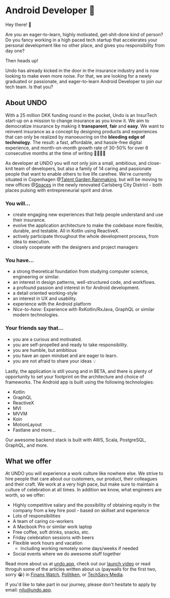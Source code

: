 # Android Developer 💚
Hey there! 👋

Are you an eager-to-learn, highly motivated, get-shit-done kind of person? Do you fancy working in a high paced tech startup that accelerates your personal development like no other place, and gives you responsibility from day one? 

Then heads up!

Undo has already kicked in the door in the insurance industry and is now looking to make even more noise. For that, we are looking for a newly graduated or passionate, and eager-to-learn Android Developer to join our tech team. Is that you?


## About UNDO
With a 25 million DKK funding round in the pocket, Undo is an InsurTech start-up on a mission to change insurance as you know it. We aim to democratize insurance by making it **transparent**, **fair** and **easy**. We want to reinvent insurance as a concept by designing products and experiences that can only be realized by manoeuvring on the **bleeding edge of technology**. The result: a fast, affordable, and hassle-free digital experience, and month-on-month growth rate of 30-50% for over 6 consecutive months at the time of writing 🚀🚀🚀🚀 

As developer at UNDO you will not only join a small, ambitious, and close-knit team of developers, but also a family of 14 caring and passionate people that want to enable others to live life carefree. We're currently situated in Copenhagen @[Talent Garden Rainmaking](https://talentgarden.org/dk/campus/denmark/copenhagen-rainmaking/), but will be moving to new offices @[Spaces](https://www.spacesworks.com/da/koebenhavn/ny-carlsberg-vej/) in the newly renovated Carlsberg City District - both places pulsing with entrepreneurial spirit and drive.


### You will...
* create engaging new experiences that help people understand and use their insurance.
* evolve the application architecture to make the codebase more flexible, durable, and testable. All in Kotlin using ReactiveX.
* actively participate throughout the whole development process, from idea to execution.
* closely cooperate with the designers and project managers


### You have...
* a strong theoretical foundation from studying computer science, engineering or similar. 
* an interest in design patterns, well-structured code, and workflows.
* a profound passion and interest in for Android development.
* a detail oriented working-style
* an interest in UX and usability.
* experience with the Android platform
* _Nice-to-have:_ Experience with RxKotlin/RxJava, GraphQL or similar modern technologies.


### Your friends say that...
* you are a curious and motivated.
* you are self-propelled and ready to take responsibility. 
* you are humble, but ambitious
* you have an open mindset and are eager to learn.
* you are not afraid to share your ideas 💡


Lastly, the application is still young and in BETA, and there is plenty of opportunity to set your footprint on the architecture and choice of frameworks. The Android app is built using the following technologies:

* Kotlin
* GraphQL
* ReactiveX
* MVI
* MVVM
* Koin
* MotionLayout
* Fastlane
and more...
 
Our awesome backend stack is built with AWS, Scala, PostgreSQL, GraphQL, and more.

## What we offer
At UNDO you will experience a work culture like nowhere else. We strive to hire people that care about our customers, our product, their colleagues and their craft. We work at a very high pace, but make sure to maintain a culture of celebration at all times. In addition we know, what engineers are worth, so we offer:
* Highly competitive salary and the possibility of obtaining equity in the company from a key hire pool - based on skillset and experience
* Lots of responsibilities
* A team of caring co-workers
* A Macbook Pro or similar work laptop
* Free coffee, soft drinks, snacks, etc.
* Friday celebration sessions with beers
* Flexible work hours and vacation
  * Including working remotely some days/weeks if needed
* Social events where we do awesome stuff together

Read more about us at [undo.app](https://undo.app), check out our [launch video](https://www.youtube.com/watch?v=CxqwPE_vcbQ) or read throguh some of the articles written about us (paywalls for the first two, sorry :sob:) in [Finans Watch](https://finanswatch.dk/secure/Finansnyt/Forsikring___Pension/Tryg/article11360655.ece), [Politiken](https://politiken.dk/rejser/art7130843/Ny-rejseforsikring-vil-ruske-op-i-forsikringsmarkedet), or [TechSavy Media](https://techsavvy.media/dansk-mastodont-og-25-millioner-i-ryggen-undo-vil-udfordre-branchen-med-gennemskuelig-forsikring-fra-mobilen/).

If you'd like to take part in our journey, please don't hesitate to apply by email: [nilu@undo.app](mailto:nilu@undo.app).
